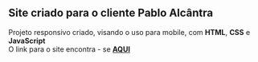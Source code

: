 ## Site criado para o cliente Pablo Alcântra
Projeto responsivo criado, visando o uso para mobile, com **HTML**, **CSS** e **JavaScript** <br/>
O link para o site encontra - se **[AQUI](https://alcantrabarber.netlify.app)**
